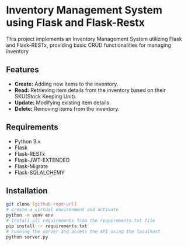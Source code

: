 # Inventory Management System using Flask and Flask-Restx

This project implements an Inventory Management System utilizing Flask and Flask-RESTx, providing basic CRUD functionalities for managing inventory

## Features

- **Create:** Adding new items to the inventory.
- **Read:** Retrieving item details from the inventory based on their SKU(Stock Keeping Unit).
- **Update:** Modifying existing item details.
- **Delete:** Removing items from the inventory.

## Requirements

- Python 3.x
- Flask
- Flask-RESTx
- Flask-JWT-EXTENDED
- Flask-Migrate
- Flask-SQLALCHEMY

## Installation

```bash
git clone [github-repo-url]
# create a virtual environment and activate
python -m venv env
# install all requirements from the requirements.txt file
pip install -r requirements.txt
# running the server and access the API using the localhost
python server.py
```
